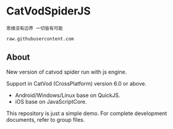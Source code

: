 # CatVodSpiderJS

```
思维没有边界 一切皆有可能
```
```
raw.githubusercontent.com
```

## About

New version of catvod spider run with js engine.

Support in CatVod (CrossPlatform) version 6.0 or above.

- Android/Windows/Linux base on QuickJS.
- iOS base on JavaScriptCore.

This repository is just a simple demo. For complete development documents, refer to group files. 
